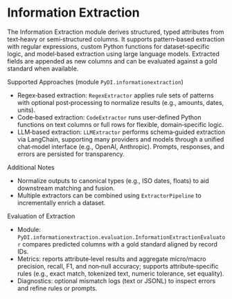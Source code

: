 # Information Extraction

The Information Extraction module derives structured, typed attributes from text‑heavy or semi‑structured columns. It supports pattern‑based extraction with regular expressions, custom Python functions for dataset‑specific logic, and model‑based extraction using large language models. Extracted fields are appended as new columns and can be evaluated against a gold standard when available.

Supported Approaches (module `PyDI.informationextraction`)
- Regex‑based extraction: `RegexExtractor` applies rule sets of patterns with optional post‑processing to normalize results (e.g., amounts, dates, units).
- Code‑based extraction: `CodeExtractor` runs user‑defined Python functions on text columns or full rows for flexible, domain‑specific logic.
- LLM‑based extraction: `LLMExtractor` performs schema‑guided extraction via LangChain, supporting many providers and models through a unified chat‑model interface (e.g., OpenAI, Anthropic). Prompts, responses, and errors are persisted for transparency.

Additional Notes
- Normalize outputs to canonical types (e.g., ISO dates, floats) to aid downstream matching and fusion.
- Multiple extractors can be combined using `ExtractorPipeline` to incrementally enrich a dataset.

Evaluation of Extraction
- Module: `PyDI.informationextraction.evaluation.InformationExtractionEvaluator` compares predicted columns with a gold standard aligned by record IDs.
- Metrics: reports attribute‑level results and aggregate micro/macro precision, recall, F1, and non‑null accuracy; supports attribute‑specific rules (e.g., exact match, tokenized text, numeric tolerance, set equality).
- Diagnostics: optional mismatch logs (text or JSONL) to inspect errors and refine rules or prompts.
